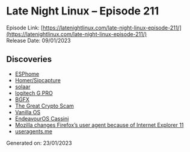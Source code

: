 # Late Night Linux – Episode 211
Episode Link: [https://latenightlinux.com/late-night-linux-episode-211/](https://latenightlinux.com/late-night-linux-episode-211/)  
Release Date: 09/01/2023
## Discoveries
* [ESPhome](https://esphome.io/)
* [Homer/Sipcapture](https://github.com/sipcapture/homer/wiki/Quick-Install)
* [solaar](https://www.omgubuntu.co.uk/logitech-unifying-receiver-linux-solaar)
* [logitech G PRO](https://www.amazon.co.uk/dp/B07W6JP28L/)
* [BGFX](https://docs.mamedev.org/advanced/bgfx.html)
* [The Great Crypto Scam](https://www.youtube.com/watch?v=ORdWE_ffirg)
* [Vanilla OS](https://vanillaos.org/)
* [EndeavourOS Cassini](https://endeavouros.com/news/cassini-packed-with-new-features-is-here/)
* [Mozilla changes Firefox’s user agent because of Internet Explorer 11](https://www.ghacks.net/2023/01/01/mozilla-changes-firefoxs-user-agent-because-of-internet-explorer-11/)
* [useragents.me](https://www.useragents.me/)

Generated on: 23/01/2023
